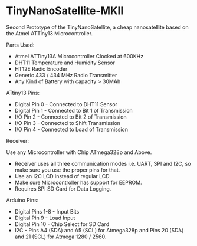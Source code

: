 # TinyNanoSatellite-MKII

Second Prototype of the TinyNanoSatellite, a cheap nanosatellite based on the Atmel ATTiny13 Microcontroller.

Parts Used:
* Atmel ATTiny13A Microcontroller Clocked at 600KHz
* DHT11 Temperature and Humidity Sensor
* HT12E Radio Encoder
* Generic 433 / 434 MHz Radio Transmitter
* Any Kind of Battery with capacity > 30MAh

ATtiny13 Pins:

* Digital Pin 0 - Connected to DHT11 Sensor
* Digital Pin 1 - Connected to Bit 1 of Transmission
* I/O Pin 2 - Connected to Bit 2 of Transmission
* I/O Pin 3 - Connected to Shift Transmission
* I/O Pin 4 - Connected to Load of Transmission

Receiver:

Use any Microcontroller with Chip ATmega328p and Above.
* Receiver uses all three communication modes i.e. UART, SPI and I2C, so make sure you use the proper pins for that.
* Use an I2C LCD instead of regular LCD.
* Make sure Microcontroller has support for EEPROM.
* Requires SPI SD Card for Data Logging.

Arduino Pins:
* Digital Pins 1-8 - Input Bits
* Digital Pin 9 - Load Input
* Digital Pin 10 - Chip Select for SD Card
* I2C - Pins A4 (SDA) and A5 (SCL) for Atmega328p and Pins 20 (SDA) and 21 (SCL) for Atmega 1280 / 2560.
